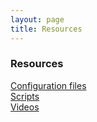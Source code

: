 ```yaml
---
layout: page
title: Resources
---
```

### Resources
[Configuration files](https://github.com/kevydotvinu/dotfiles)  
[Scripts](https://github.com/kevydotvinu/scripts)  
[Videos](https://youtube.com/channel/UCI4pT-mOo-UX5IfGVRtOLlw)  
&nbsp;

&nbsp;

&nbsp;

&nbsp;

&nbsp;


